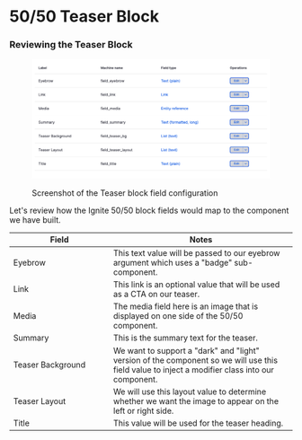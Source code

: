 # 50/50 Teaser Block

### Reviewing the Teaser Block

<figure><img src="../../.gitbook/assets/Screen Shot 2023-06-21 at 11.02.35 AM.png" alt=""><figcaption><p>Screenshot of the Teaser block field configuration</p></figcaption></figure>

Let's review how the Ignite 50/50 block fields would map to the component we have built.

<table><thead><tr><th width="164">Field</th><th>Notes</th></tr></thead><tbody><tr><td>Eyebrow</td><td>This text value will be passed to our eyebrow argument which uses a "badge" sub-component.</td></tr><tr><td>Link</td><td>This link is an optional value that will be used as a CTA on our teaser.</td></tr><tr><td>Media</td><td>The media field here is an image that is displayed on one side of the 50/50 component.</td></tr><tr><td>Summary</td><td>This is the summary text for the teaser.</td></tr><tr><td>Teaser Background</td><td>We want to support a "dark" and "light" version of the component so we will use this field value to inject a modifier class into our component.</td></tr><tr><td>Teaser Layout</td><td>We will use this layout value to determine whether we want the image to appear on the left or right side.</td></tr><tr><td>Title</td><td>This value will be used for the teaser heading.</td></tr></tbody></table>
